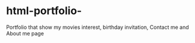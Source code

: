 # html-portfolio-
Portfolio that show my movies interest, birthday invitation, Contact me and About me page
